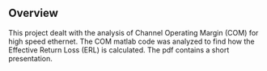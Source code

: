 <h2>Overview</h2>
This project dealt with the analysis of Channel Operating Margin (COM) for high speed ethernet.
The COM matlab code was analyzed to find how the Effective Return Loss (ERL) is calculated.
The pdf contains a short presentation.

